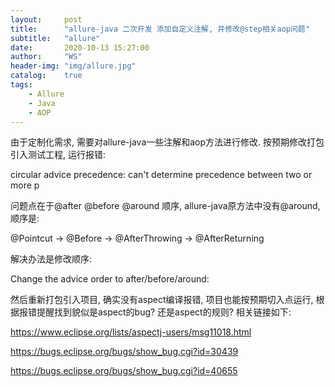```yaml
---
layout:     post
title:      "allure-java 二次开发 添加自定义注解, 并修改@step相关aop问题"
subtitle:   "allure"
date:       2020-10-13 15:27:00
author:     "WS"
header-img: "img/allure.jpg"
catalog:    true
tags:
    - Allure
    - Java
    - AOP
---
```


由于定制化需求, 需要对allure-java一些注解和aop方法进行修改. 按预期修改打包引入测试工程, 运行报错:

circular advice precedence: can't determine precedence between two or more p

 

问题点在于@after @before @around 顺序, allure-java原方法中没有@around, 顺序是:

  @Pointcut -> @Before -> @AfterThrowing -> @AfterReturning

 

解决办法是修改顺序:

Change the advice order to after/before/around:

 

然后重新打包引入项目, 确实没有aspect编译报错, 项目也能按预期切入点运行, 根据报错提醒找到貌似是aspect的bug? 还是aspect的规则? 相关链接如下:

https://www.eclipse.org/lists/aspectj-users/msg11018.html

https://bugs.eclipse.org/bugs/show_bug.cgi?id=30439

https://bugs.eclipse.org/bugs/show_bug.cgi?id=40655

